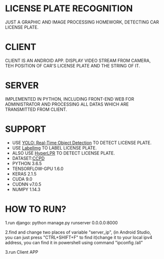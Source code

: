 # LICENSE PLATE RECOGNITION

JUST A GRAPHIC AND IMAGE PROCESSING HOMEWORK, DETECTING CAR LICENSE PLATE.

# CLIENT

CLIENT IS AN ANDROID APP.
DISPLAY VIDEO STREAM FROM CAMERA, TEH POSITION OF CAR'S LICENSE PLATE AND THE STRING OF IT.

# SERVER

IMPLEMENTED IN PYTHON, INCLUDING FRONT-END WEB FOR ADMINISTRATOR AND PROCESSING ALL DATAS WHICH ARE TRANSMITTED FROM CLIENT.

# SUPPORT

- USE [YOLO: Real-Time Object Detection](https://github.com/qqwweee/keras-yolo3) TO DETECT LICENSE PLATE.
- USE [LabelImg](https://github.com/tzutalin/labelImg) TO LABEL LICENSE PLATE.
- ALSO USE [HyperLPR](https://github.com/zeusees/HyperLPR) TO DETECT LICENSE PLATE.
- DATASET:[CCPD](https://github.com/detectRecog/CCPD)
- PYTHON 3.6.5
- TENSORFLOW-GPU 1.6.0
- KERAS 2.1.5
- CUDA 9.0
- CUDNN v7.0.5
- NUMPY 1.14.3

# HOW TO RUN?
1.run django: python manage.py runserver 0.0.0.0:8000

2.find and change two places of variable "server_ip", (in Android Studio, you can just press "CTRL+SHIFT+F" to find it)change it to your local ipv4 address, you can find it in powershell using command "ipconfig /all"

3.run Client APP
